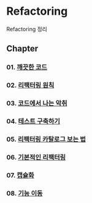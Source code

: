 # Refactoring

Refactoring 정리<br>

## Chapter

### 01. [깨끗한 코드](https://github.com/KangJiJi/Study/tree/master/Book/Refactoring/chapter01)

### 02. [리팩터링 원칙](https://github.com/KangJiJi/Study/tree/master/Book/Refactoring/chapter02)

### 03. [코드에서 나는 악취](https://github.com/KangJiJi/Study/tree/master/Book/Refactoring/chapter03)

### 04. [테스트 구축하기](https://github.com/KangJiJi/Study/tree/master/Book/Refactoring/chapter04)

### 05. [리팩터링 카탈로그 보는 법](https://github.com/KangJiJi/Study/tree/master/Book/Refactoring/chapter05)

### 06. [기본적인 리팩터링](https://github.com/KangJiJi/Study/tree/master/Book/Refactoring/chapter06)

### 07. [캡슐화](https://github.com/KangJiJi/Study/tree/master/Book/Refactoring/chapter07)

### 08. [기능 이동](https://github.com/KangJiJi/Study/tree/master/Book/Refactoring/chapter08)
